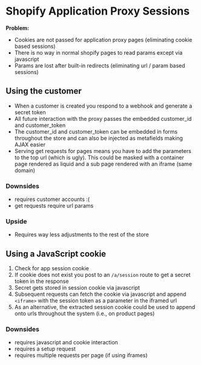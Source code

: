 # Shopify Application Proxy Sessions

**Problem:**

- Cookies are not passed for application proxy pages (eliminating cookie based sessions)
- There is no way in normal shopify pages to read params except via javascript 
- Params are lost after built-in redirects (eliminating url / param based sessions)



## Using the customer

* When a customer is created you respond to a webhook and generate a secret token
* All future interaction with the proxy passes the embedded customer_id and customer_token
* The customer_id and customer_token can be embedded in forms throughout the store and can also be injected as metafields making AJAX easier
* Serving get requests for pages means you have to add the parameters to the top url (which is ugly). This could be masked with a container page rendered as liquid and a sub page rendered with an iframe (same domain)

### Downsides

* requires customer accounts :(
* get requests require url params

### Upside

* Requires way less adjustments to the rest of the store

## Using a JavaScript cookie

1. Check for app session cookie
2. If cookie does not exist you post to an `/a/session` route to get a secret token in the response 
3. Secret gets stored in session cookie via javascript
4. Subsequent requests can fetch the cookie via javascript and append `<iframe>` with the session token as a parameter in the iframed url
5. As an alternative, the extracted session cookie could be used to append onto urls throughout the system (i.e., on product pages)


### Downsides

* requires javascript and cookie interaction
* requires a setup request
* requires multiple requests per page (if using iframes)